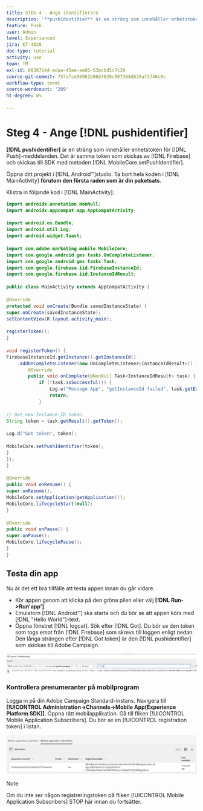 ```yaml
---
title: STEG 4 - Ange identifierare
description: '**pushIdentifier** är en sträng som innehåller enhetstoken för push-meddelanden. Det är samma token som skickas av Firebase och skickas till SDK med metoden MobileCore.setPushIdentifier.'
feature: Push
user: Admin
level: Experienced
jira: KT-4828
doc-type: tutorial
activity: use
team: TM
exl-id: 08387b84-edaa-45ee-ae66-53bcbd5c7c39
source-git-commit: 757afce50981b96b7820c987308d639a73746c0c
workflow-type: tm+mt
source-wordcount: '209'
ht-degree: 0%

---
```


# Steg 4 - Ange [!DNL pushidentifier]

**[!DNL pushidentifier]** är en sträng som innehåller enhetstoken för [!DNL Push]-meddelanden. Det är samma token som skickas av [!DNL Firebase] och skickas till SDK med metoden [!DNL MobileCore.setPushIdentifier].

Öppna ditt projekt i [!DNL Android™]studio. Ta bort hela koden i [!DNL MainActivity] **förutom den första raden som är din paketsats**.

Klistra in följande kod i [!DNL MainActivity]:

<!--
Removed `{.line-numbers}` below
-->

```java
import androidx.annotation.NonNull;
import androidx.appcompat.app.AppCompatActivity;

import android.os.Bundle;
import android.util.Log;
import android.widget.Toast;

import com.adobe.marketing.mobile.MobileCore;
import com.google.android.gms.tasks.OnCompleteListener;
import com.google.android.gms.tasks.Task;
import com.google.firebase.iid.FirebaseInstanceId;
import com.google.firebase.iid.InstanceIdResult;

public class MainActivity extends AppCompatActivity {

@Override
protected void onCreate(Bundle savedInstanceState) {
super.onCreate(savedInstanceState);
setContentView(R.layout.activity_main);

registerToken();
}

void registerToken() {
FirebaseInstanceId.getInstance().getInstanceId()
    .addOnCompleteListener(new OnCompleteListener<InstanceIdResult>() {
        @Override
        public void onComplete(@NonNull Task<InstanceIdResult> task) {
            if (!task.isSuccessful()) {
                Log.w("Message App", "getInstanceId failed", task.getException());
                return;
            }

// Get new Instance ID token
String token = task.getResult().getToken();

Log.d("Got token", token);

MobileCore.setPushIdentifier(token);
}
});
}

@Override
public void onResume() {
super.onResume();
MobileCore.setApplication(getApplication());
MobileCore.lifecycleStart(null);
}

@Override
public void onPause() {
super.onPause();
MobileCore.lifecyclePause();
}
}
```

## Testa din app

Nu är det ett bra tillfälle att testa appen innan du går vidare.

* Kör appen genom att klicka på den gröna pilen eller välj **[!DNL Run->Run'app']**.
* Emulatorn [!DNL Android™] ska starta och du bör se att appen körs med [!DNL "Hello World"]-text.
* Öppna fönstret [!DNL logcat]. Sök efter [!DNL Got]. Du bör se den token som togs emot från [!DNL Firebase] som skrevs till loggen enligt nedan. Den långa strängen efter [!DNL Got token] är den [!DNL pushidentifier] som skickas till Adobe Campaign.

![logcat-token](assets/logcat-got-token.PNG)

### Kontrollera prenumeranter på mobilprogram

Logga in på din Adobe Campaign Standard-instans.
Navigera till **[!UICONTROL Administration->Channels->Mobile App(Experience Platform SDK)]**. Öppna rätt mobilapplikation. Gå till fliken [!UICONTROL Mobile Application Subscribers]. Du bör se en [!UICONTROL registration token] i listan.

![mobile-application-subscribers](assets/mobile-application-subscribers.PNG)

>[!NOTE]
>
>Om du inte ser någon registreringstoken på fliken [!UICONTROL Mobile Application Subscribers] STOP här innan du fortsätter.

